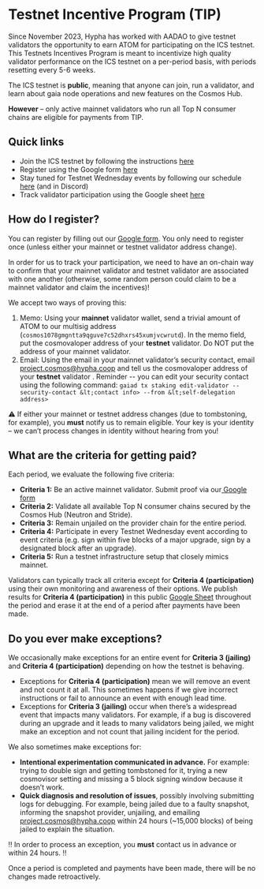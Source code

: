 # Testnet Incentive Program (TIP)

Since November 2023, Hypha has worked with AADAO to give testnet validators the opportunity to earn ATOM for participating on the ICS testnet. This Testnets Incentives Program is meant to incentivize high quality validator performance on the ICS testnet on a per-period basis, with periods resetting every 5-6 weeks.

The ICS testnet is **public**, meaning that anyone can join, run a validator, and learn about gaia node operations and new features on the Cosmos Hub. 

**However** – only active mainnet validators who run all Top N consumer chains are eligible for payments from TIP. 


## Quick links
* Join the ICS testnet by following the instructions [here](VALIDATOR_JOINING_GUIDE.md)
* Register using the Google form [here](https://docs.google.com/forms/d/e/1FAIpQLSeXlXu89uyAgsfck0wpjtUVqaXWRzyJQwLMM-9dlJk9WIH3Zg/viewform)
* Stay tuned for Testnet Wednesday events by following our schedule [here](SCHEDULE.md) (and in Discord)
* Track validator participation using the Google sheet [here](https://docs.google.com/spreadsheets/d/1CR-gtLgHUXvP2Ww8KFqnOej7ma_GwDjNt8IhdTXbGGw/edit?gid=1605434271#gid=1605434271)


## How do I register?

You can register by filling out our [Google form](https://forms.gle/G6VB3uc1KUa54ht39). You only need to register once (unless either your mainnet or testnet validator address change).

In order for us to track your participation, we need to have an on-chain way to confirm that your mainnet validator and testnet validator are associated with one another (otherwise, some random person could claim to be a mainnet validator and claim the incentives)!

We accept two ways of proving this:

1. Memo: Using your **mainnet** validator wallet, send a trivial amount of ATOM to our multisig address (`cosmos1078gmgntta9qguve7c52dhxrs45xumjvcwrutd`). In the memo field, put the cosmovaloper address of your **testnet** validator. Do NOT put the address of your mainnet validator.
2. Email: Using the email in your mainnet validator’s security contact, email [project.cosmos@hypha.coop](mailto:project.cosmos@hypha.coop) and tell us the cosmovaloper address of your **testnet** validator . Reminder -- you can edit your security contact using the following command: `gaiad tx staking edit-validator --security-contact &lt;contact info> --from &lt;self-delegation address>`

⚠️ If either your mainnet or testnet address changes (due to tombstoning, for example), you **must** notify us to remain eligible. Your key is your identity – we can’t process changes in identity without hearing from you!


## What are the criteria for getting paid?

Each period, we evaluate the following five criteria:

* **Criteria 1:** Be an active mainnet validator. Submit proof via our[ Google form](https://forms.gle/G6VB3uc1KUa54ht39)
* **Criteria 2:** Validate all available Top N consumer chains secured by the Cosmos Hub (Neutron and Stride). 
* **Criteria 3:** Remain unjailed on the provider chain for the entire period.
* **Criteria 4:** Participate in every Testnet Wednesday event according to event criteria (e.g. sign within five blocks of a major upgrade, sign by a designated block after an upgrade). 
* **Criteria 5:** Run a testnet infrastructure setup that closely mimics mainnet. 

Validators can typically track all criteria except for **Criteria 4 (participation)** using their own monitoring and awareness of their options. We publish results for **Criteria 4 (participation)** in this public [Google Sheet](https://docs.google.com/spreadsheets/d/1CR-gtLgHUXvP2Ww8KFqnOej7ma_GwDjNt8IhdTXbGGw/edit?gid=1605434271#gid=1605434271) throughout the period and erase it at the end of a period after payments have been made. 


## Do you ever make exceptions?

We occasionally make exceptions for an entire event for **Criteria 3 (jailing)** and **Criteria 4 (participation)** depending on how the testnet is behaving. 
* Exceptions for **Criteria 4 (participation)** mean we will remove an event and not count it at all. This sometimes happens if we give incorrect instructions or fail to announce an event with enough lead time.
* Exceptions for **Criteria 3 (jailing)** occur when there’s a widespread event that impacts many validators. For example, if a bug is discovered during an upgrade and it leads to many validators being jailed, we might make an exception and not count that jailing incident for the period. 

We also sometimes make exceptions for:
* **Intentional experimentation communicated in advance.** For example: trying to double sign and getting tombstoned for it, trying a new cosmovisor setting and missing a 5 block signing window because it doesn’t work.
* **Quick diagnosis and resolution of issues**, possibly involving submitting logs for debugging. For example, being jailed due to a faulty snapshot, informing the snapshot provider, unjailing, and emailing [project.cosmos@hypha.coop](mailto:project.cosmos@hypha.coop) within 24 hours (~15,000 blocks) of being jailed to explain the situation.

‼️ In order to process an exception, you **must** contact us in advance or within 24 hours. ‼️

Once a period is completed and payments have been made, there will be no changes made retroactively.
